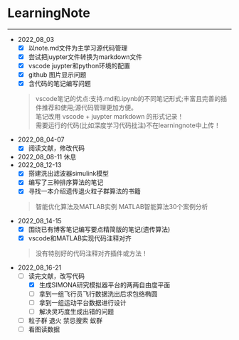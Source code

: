 # LearningNote
---
- 2022_08_03 
    - [x] 以note.md文件为主学习源代码管理 
    - [x] 尝试把juypter文件转换为markdown文件
    - [x] vscode juypter和python环境的配置
    - [x] github 图片显示问题 
    - [x] 含代码的笔记编写问题
    > vscode笔记的优点:支持.md和.ipynb的不同笔记形式;丰富且完善的插件推荐和使用;源代码管理更加方便。  
    > 笔记改用 vscode + juypter markdown 的形式记录！  
    > 需要运行的代码(比如深度学习代码批注)不在learningnote中上传！  
- 2022_08_04-07
    - [x] 阅读文献，修改代码
- 2022_08_08-11 休息
- 2022_08_12-13 
    - [x] 搭建洗出滤波器simulink模型
    - [x] 编写了三种排序算法的笔记
    - [x] 寻找一本介绍遗传退火粒子群算法的书籍
    > 智能优化算法及MATLAB实例 MATLAB智能算法30个案例分析 
- 2022_08_14-15  
    - [x] 围绕已有博客笔记编写要点精简版的笔记(遗传算法)
    - [x] vscode和MATLAB实现代码注释对齐
    > 没有特别好的代码注释对齐插件或方法！
- 2022_08_16-21
    - [ ] 读完文献，改写代码
      - [x] 生成SIMONA研究模拟器平台的两两自由度平面
      - [ ] 拿到一组飞行员飞行数据洗出后求包络椭圆
      - [ ] 拿到一组运动平台数据进行设计
      - [ ] 解决灵巧度生成出错的问题
    - [ ] 粒子群 退火 禁忌搜索 蚁群
    - [ ] 看图读数据 